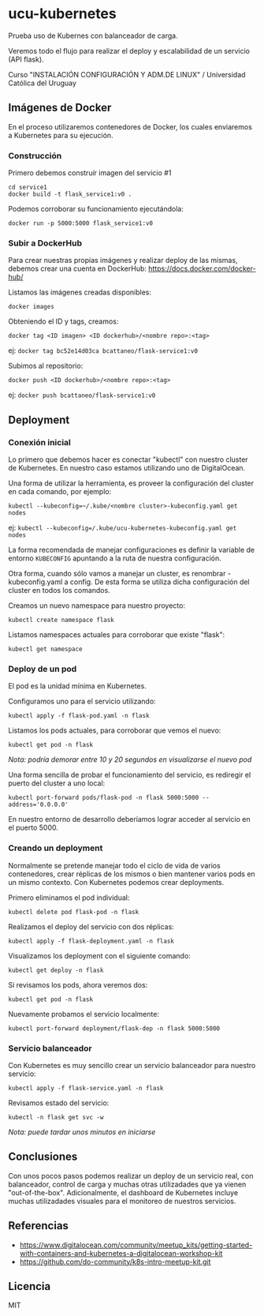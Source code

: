 # ucu-kubernetes

Prueba uso de Kubernes con balanceador de carga.

Veremos todo el flujo para realizar el deploy y escalabilidad de un servicio (API flask).

Curso "INSTALACIÓN CONFIGURACIÓN Y ADM.DE LINUX" / Universidad Católica del Uruguay

## Imágenes de Docker
En el proceso utilizaremos contenedores de Docker, los cuales enviaremos a Kubernetes para su ejecución.

### Construcción
Primero debemos construír imagen del servicio #1
```
cd service1
docker build -t flask_service1:v0 .
```

Podemos corroborar su funcionamiento ejecutándola:
```
docker run -p 5000:5000 flask_service1:v0
```

### Subir a DockerHub
Para crear nuestras propias imágenes y realizar deploy de las mismas, debemos crear una cuenta en DockerHub: https://docs.docker.com/docker-hub/

Listamos las imágenes creadas disponibles:
```
docker images
```

Obteniendo el ID y tags, creamos:
```
docker tag <ID imagen> <ID dockerhub>/<nombre repo>:<tag>
```
ej: ```docker tag bc52e14d03ca bcattaneo/flask-service1:v0```

Subimos al repositorio:
```
docker push <ID dockerhub>/<nombre repo>:<tag>
```
ej: ```docker push bcattaneo/flask-service1:v0```

## Deployment
  
### Conexión inicial
Lo primero que debemos hacer es conectar "kubectl" con nuestro cluster de Kubernetes. En nuestro caso estamos utilizando uno de DigitalOcean.
  
Una forma de utilizar la herramienta, es proveer la configuración del cluster en cada comando, por ejemplo:
```
kubectl --kubeconfig=~/.kube/<nombre cluster>-kubeconfig.yaml get nodes
```
ej: ```kubectl --kubeconfig=/.kube/ucu-kubernetes-kubeconfig.yaml get nodes```

La forma recomendada de manejar configuraciones es definir la variable de entorno `KUBECONFIG` apuntando a la ruta de nuestra configuración.

Otra forma, cuando sólo vamos a manejar un cluster, es renombrar <clustername>-kubeconfig.yaml a config. De esta forma se utiliza dicha configuración del cluster en todos los comandos.

Creamos un nuevo namespace para nuestro proyecto:
```
kubectl create namespace flask
```

Listamos namespaces actuales para corroborar que existe "flask":
```
kubectl get namespace
```

### Deploy de un pod

El pod es la unidad mínima en Kubernetes.
  
Configuramos uno para el servicio utilizando:
```
kubectl apply -f flask-pod.yaml -n flask
```

Listamos los pods actuales, para corroborar que vemos el nuevo:
```
kubectl get pod -n flask
```
_Nota: podría demorar entre 10 y 20 segundos en visualizarse el nuevo pod_

Una forma sencilla de probar el funcionamiento del servicio, es rediregir el puerto del cluster a uno local:
```
kubectl port-forward pods/flask-pod -n flask 5000:5000 --address='0.0.0.0'
```

En nuestro entorno de desarrollo deberíamos lograr acceder al servicio en el puerto 5000.

### Creando un deployment
  
Normalmente se pretende manejar todo el ciclo de vida de varios contenedores, crear réplicas de los mismos o bien mantener varios pods en un mismo contexto. Con Kubernetes podemos crear deployments.
  
Primero eliminamos el pod individual:
```
kubectl delete pod flask-pod -n flask
```

Realizamos el deploy del servicio con dos réplicas:
```
kubectl apply -f flask-deployment.yaml -n flask
```

Visualizamos los deployment con el siguiente comando:
```
kubectl get deploy -n flask
```

Si revisamos los pods, ahora veremos dos:
```
kubectl get pod -n flask
```

Nuevamente probamos el servicio localmente:
```
kubectl port-forward deployment/flask-dep -n flask 5000:5000
```

### Servicio balanceador

Con Kubernetes es muy sencillo crear un servicio balanceador para nuestro servicio:

```
kubectl apply -f flask-service.yaml -n flask
```

Revisamos estado del servicio:
```
kubectl -n flask get svc -w
```
_Nota: puede tardar unos minutos en iniciarse_

## Conclusiones
Con unos pocos pasos podemos realizar un deploy de un servicio real, con balanceador, control de carga y muchas otras utilizadades que ya vienen "out-of-the-box". Adicionalmente, el dashboard de Kubernetes incluye muchas utilizadades visuales para el monitoreo de nuestros servicios.
  
## Referencias
* https://www.digitalocean.com/community/meetup_kits/getting-started-with-containers-and-kubernetes-a-digitalocean-workshop-kit
* https://github.com/do-community/k8s-intro-meetup-kit.git
  
## Licencia
MIT
